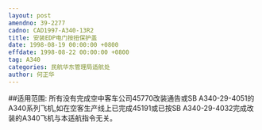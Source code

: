 ```yaml
---
layout: post
amendno: 39-2277
cadno: CAD1997-A340-13R2
title: 安装EDP电门按扭保护盖
date: 1998-08-19 00:00:00 +0800
effdate: 1998-08-22 00:00:00 +0800
tag: A340
categories: 民航华东管理局适航处
author: 何正华
---
```


##适用范围:
所有没有完成空中客车公司45770改装通告或SB A340-29-4051的A340系列飞机,如在空客生产线上已完成45191或已按SB A340-29-4032完成改装的A340飞机与本适航指令无关。


